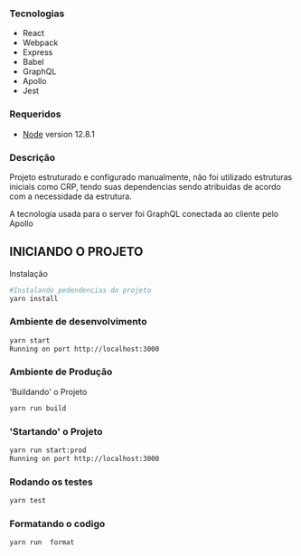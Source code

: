 ### Tecnologias

- React
- Webpack
- Express
- Babel
- GraphQL
- Apollo 
- Jest

### Requeridos

- [Node](https://nodejs.org/en/) version 12.8.1

### Descrição

Projeto estruturado e configurado manualmente, não foi utilizado estruturas iniciais como CRP, tendo suas dependencias sendo atribuidas de acordo com a necessidade da estrutura.

A tecnologia usada para o server foi GraphQL conectada ao cliente pelo Apollo

## INICIANDO O PROJETO
Instalação

```bash
#Instalando pedendencias do projeto
yarn install
```

### Ambiente de desenvolvimento

```bash
yarn start
Running on port http://localhost:3000
```

### Ambiente de Produção

'Buildando' o Projeto

```bash
yarn run build
```

### 'Startando' o Projeto

```bash
yarn run start:prod
Running on port http://localhost:3000
```

### Rodando os testes

```bash
yarn test
```

### Formatando o codigo

```bash
yarn run  format
```
